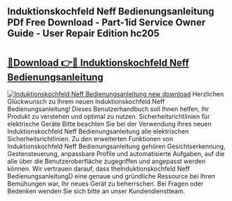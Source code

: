 ## Induktionskochfeld Neff Bedienungsanleitung PDf Free Download - Part-1id Service Owner Guide - User Repair Edition hc205

# <h2><a href="http://df1oo3.blite.top/?on=Induktionskochfeld+Neff+Bedienungsanleitung">🔗Download 👉🔴 Induktionskochfeld Neff Bedienungsanleitung</a></h2>

[![Induktionskochfeld Neff Bedienungsanleitung new download](https://i.imgur.com/lujVjoI.png)](http://df1oo3.blite.top/?on=Induktionskochfeld+Neff+Bedienungsanleitung)
Herzlichen Glückwunsch zu Ihrem neuen Induktionskochfeld Neff Bedienungsanleitung! Dieses Benutzerhandbuch soll Ihnen helfen, Ihr Produkt zu verstehen und optimal zu nutzen. Sicherheitsrichtlinien für elektrische Geräte Bitte beachten Sie bei der Verwendung Ihres neuen Induktionskochfeld Neff Bedienungsanleitung alle elektrischen Sicherheitsrichtlinien. Zu den erweiterten Funktionen von Induktionskochfeld Neff Bedienungsanleitung gehören Gesichtserkennung, Gestensteuerung, anpassbare Profile und automatisierte Aufgaben, auf die alle über die Benutzeroberfläche zugegriffen und angepasst werden können. Wir vertrauen darauf, dass theInduktionskochfeld Neff BedienungsanleitungD eine genaue und gründliche Ressource bei Ihren Bemühungen war, Ihr neues Gerät zu beherrschen. Bei Fragen oder Bedenken wenden Sie sich bitte an unser Kundendienstteam.
